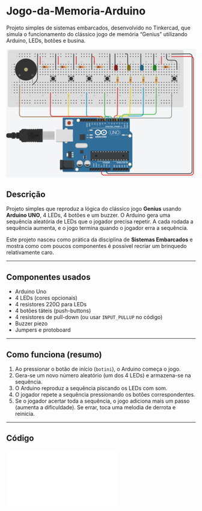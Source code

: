 # Jogo-da-Memoria-Arduino
Projeto simples de sistemas embarcados, desenvolvido no Tinkercad, que simula o funcionamento do clássico jogo de memória “Genius” utilizando Arduino, LEDs, botões e busina.

![Circuito no Tinkercad](./assets/Circuito_img.png)

## Descrição
Projeto simples que reproduz a lógica do clássico jogo **Genius** usando **Arduino UNO**, 4 LEDs, 4 botões e um buzzer. O Arduino gera uma sequência aleatória de LEDs que o jogador precisa repetir. A cada rodada a sequência aumenta, e o jogo termina quando o jogador erra a sequência.

Este projeto nasceu como prática da disciplina de **Sistemas Embarcados** e mostra como com poucos componentes é possível recriar um brinquedo relativamente caro.

---
## Componentes usados
- Arduino Uno
- 4 LEDs (cores opcionais)
- 4 resistores 220Ω para LEDs
- 4 botões táteis (push-buttons)
- 4 resistores de pull-down (ou usar `INPUT_PULLUP` no código)
- Buzzer piezo
- Jumpers e protoboard

---

## Como funciona (resumo)
1. Ao pressionar o botão de início (`botini`), o Arduino começa o jogo.
2. Gera-se um novo número aleatório (um dos 4 LEDs) e armazena-se na sequência.
3. O Arduino reproduz a sequência piscando os LEDs com som.
4. O jogador repete a sequência pressionando os botões correspondentes.
5. Se o jogador acertar toda a sequência, o jogo adiciona mais um passo (aumenta a dificuldade). Se errar, toca uma melodia de derrota e reinicia.

---
## Código 
![Código no Tinkercad](./assets/cod_jogo.c)
